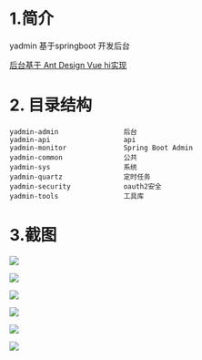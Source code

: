 # 1.简介
yadmin 基于springboot 开发后台

[后台基于 Ant Design Vue  hi实现 ](https://github.com/ytrue/yadmin-web)

# 2. 目录结构

```
yadmin-admin			  	后台
yadmin-api					api
yadmin-monitor		   		Spring Boot Admin
yadmin-common		 	    公共
yadmin-sys			   	    系统  
yadmin-quartz		 	    定时任务
yadmin-security	   		    oauth2安全	
yadmin-tools			   	工具库
```

# 3.截图

![](https://php-yangyi-images.oss-cn-shenzhen.aliyuncs.com/mydocs/yadmin-01.png)

![](https://php-yangyi-images.oss-cn-shenzhen.aliyuncs.com/mydocs/yadmin-02.png)

![](https://php-yangyi-images.oss-cn-shenzhen.aliyuncs.com/mydocs/yadmin-03.png)

![](https://php-yangyi-images.oss-cn-shenzhen.aliyuncs.com/mydocs/yadmin-04.png)

![](https://php-yangyi-images.oss-cn-shenzhen.aliyuncs.com/mydocs/yadmin-05.png)

![](https://php-yangyi-images.oss-cn-shenzhen.aliyuncs.com/mydocs/yadmin-06.png)
